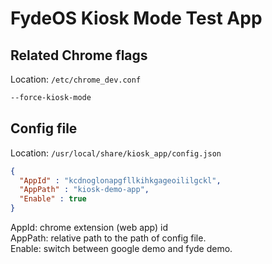 # FydeOS Kiosk Mode Test App

## Related Chrome flags 

Location:  `/etc/chrome_dev.conf`

```txt
--force-kiosk-mode
```

## Config file

Location: `/usr/local/share/kiosk_app/config.json`

```json
{
  "AppId" : "kcdnoglonapgfllkihkgageoililgckl",
  "AppPath" : "kiosk-demo-app",
  "Enable" : true
}
```
AppId: chrome extension (web app) id \
AppPath: relative path to the path of config file. \
Enable: switch between google demo and fyde demo. 

